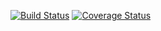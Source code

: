 [![Build Status](https://travis-ci.org/christophersmith262/widget-sync.svg?branch=master)](https://travis-ci.org/christophersmith262/widget-sync)
[![Coverage Status](https://coveralls.io/repos/github/christophersmith262/widget-sync/badge.svg)](https://coveralls.io/github/christophersmith262/widget-sync)
